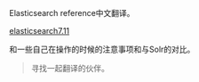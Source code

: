 Elasticsearch reference中文翻译。

[elasticsearch7.11](https://www.elastic.co/guide/en/elasticsearch/reference/7.11/index.html)



和一些自己在操作的时候的注意事项和与Solr的对比。



>寻找一起翻译的伙伴。

